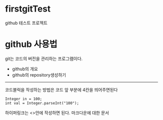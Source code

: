 # firstgitTest
github 테스트 프로젝트

# github 사용법
git는 코드의 버전을 관리하는 프로그램이다. 
  - github의 개요
  - github의 repository생성하기
---

코드블럭을 작성하는 방법은 코드 앞 부분에 4칸을 띄어주면된다 

    Integer in = 100;
    int val = Integer.parseInt("100");
    
하이퍼링크는 <>안에 작성하면 된다. 
마크다운에 대한 문서
